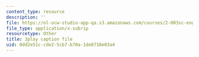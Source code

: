 ```yaml
---
content_type: resource
description: ''
file: https://ol-ocw-studio-app-qa.s3.amazonaws.com/courses/2-003sc-engineering-dynamics-fall-2011/0dd2e51ccde25cb7b70a1de8718e03a4_p9DHjoLS3GA.vtt
file_type: application/x-subrip
resourcetype: Other
title: 3play caption file
uid: 0dd2e51c-cde2-5cb7-b70a-1de8718e03a4
---
```

